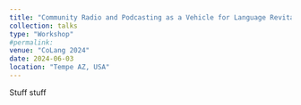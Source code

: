 ```yaml
---
title: "Community Radio and Podcasting as a Vehicle for Language Revitalization"
collection: talks
type: "Workshop"
#permalink: 
venue: "CoLang 2024"
date: 2024-06-03
location: "Tempe AZ, USA"
---
```


Stuff stuff
